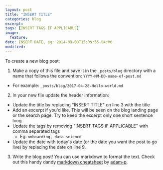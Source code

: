 ```yaml
---
layout: post
title: "INSERT TITLE"
categories: blog
excerpt:
tags: [INSERT TAGS IF APPLICABLE]
image:
  feature:
date: INSERT DATE, eg: 2014-08-08T15:39:55-04:00
modified: 
---
```


To create a new blog post:

1. Make a copy of this file and save it in the `_posts/blog` directory with a name that follows the convention: `YYYY-MM-DD-name-of-post.md`
  * For example: `_posts/blog/2017-04-28-Hello-world.md`
2. In your new file update the header information:
  * Update the title by replacing "INSERT TITLE" on line 3 with the title
  * Add an excerpt if you'd like. This will be seen on the blog landing page or the search page. Try to keep the excerpt only one short sentence long. 
  * Update the tags by removing "INSERT TAGS IF APPLICABLE" with comma separated tags
    * Eg: `onboarding, data science`
  * Update the date with today's date (or the date you want the post to go live) by replacing the date on line 9.
  
3. Write the blog post! You can use markdown to format the text. Check out this handy dandy [markdown cheatsheet](https://github.com/adam-p/markdown-here/wiki/Markdown-Cheatsheet) by [adam-p](https://github.com/adam-p).
